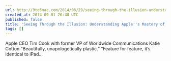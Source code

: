 ```yaml
---
url: http://9to5mac.com/2014/08/29/seeing-through-the-illusion-understanding-apples-mastery-of-the-media/
created_at: 2014-09-01 20:48 UTC
published: false
title: 'Seeing Through the Illusion: Understanding Apple''s Mastery of the Media'
tags: []
---
```


Apple CEO Tim Cook with former VP of Worldwide Communications Katie Cotton
“Beautifully, unapologetically plastic.”
“Feature for feature, it’s identical to iPad…
